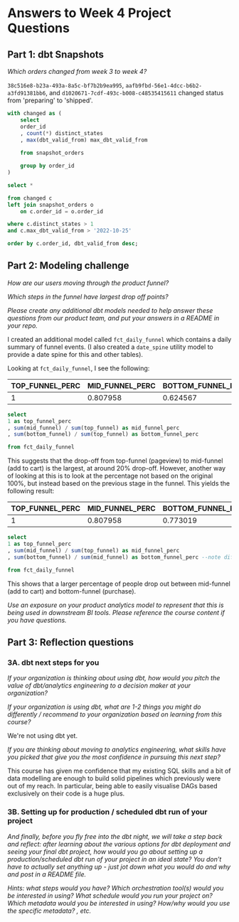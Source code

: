 # Answers to Week 4 Project Questions

## Part 1: dbt Snapshots

_Which orders changed from week 3 to week 4?_

`38c516e8-b23a-493a-8a5c-bf7b2b9ea995`, `aafb9fbd-56e1-4dcc-b6b2-a3fd91381bb6`, and `d1020671-7cdf-493c-b008-c48535415611` changed status from 'preparing' to 'shipped'.

```sql
with changed as (
    select 
    order_id
    , count(*) distinct_states
    , max(dbt_valid_from) max_dbt_valid_from
    
    from snapshot_orders

    group by order_id
)

select *

from changed c
left join snapshot_orders o
    on c.order_id = o.order_id

where c.distinct_states > 1
and c.max_dbt_valid_from > '2022-10-25'

order by c.order_id, dbt_valid_from desc;
```

## Part 2: Modeling challenge

_How are our users moving through the product funnel?_

_Which steps in the funnel have largest drop off points?_

_Please create any additional dbt models needed to help answer these questions from our product team, and put your answers in a README in your repo._

I created an additional model called `fct_daily_funnel` which contains a daily summary of funnel events. (I also created a `date_spine` utility model to provide a date spine for this and other tables).

Looking at `fct_daily_funnel`, I see the following:

|TOP_FUNNEL_PERC	| MID_FUNNEL_PERC |	BOTTOM_FUNNEL_PERC|
|-------------------|-----------------|-------------------|
| 1                	| 0.807958	      | 0.624567          |

```sql
select 
1 as top_funnel_perc
, sum(mid_funnel) / sum(top_funnel) as mid_funnel_perc
, sum(bottom_funnel) / sum(top_funnel) as bottom_funnel_perc

from fct_daily_funnel
```

This suggests that the drop-off from top-funnel (pageview) to mid-funnel (add to cart) is the largest, at around 20% drop-off. However, another way of looking at this is to look at the percentage not based on the original 100%, but instead based on the previous stage in the funnel. This yields the following result:

|TOP_FUNNEL_PERC	| MID_FUNNEL_PERC |	BOTTOM_FUNNEL_PERC|
|-------------------|-----------------|-------------------|
| 1                	| 0.807958	      | 0.773019          |

```sql
select 
1 as top_funnel_perc
, sum(mid_funnel) / sum(top_funnel) as mid_funnel_perc
, sum(bottom_funnel) / sum(mid_funnel) as bottom_funnel_perc --note different denominator here

from fct_daily_funnel
```
This shows that a larger percentage of people drop out between mid-funnel (add to cart) and bottom-funnel (purchase). 

_Use an exposure on your product analytics model to represent that this is being used in downstream BI tools. Please reference the course content if you have questions._

## Part 3: Reflection questions

### 3A. dbt next steps for you 

_If your organization is thinking about using dbt, how would you pitch the value of dbt/analytics engineering to a decision maker at your organization?_

_If your organization is using dbt, what are 1-2 things you might do differently / recommend to your organization based on learning from this course?_

We're not using dbt yet.

_If you are thinking about moving to analytics engineering, what skills have you picked that give you the most confidence in pursuing this next step?_

This course has given me confidence that my existing SQL skills and a bit of data modelling are enough to build solid pipelines which previously were out of my reach. In particular, being able to easily visualise DAGs based exclusively on their code is a huge plus.

### 3B. Setting up for production / scheduled dbt run of your project

_And finally, before you fly free into the dbt night, we will take a step back and reflect: after learning about the various options for dbt deployment and seeing your final dbt project, how would you go about setting up a production/scheduled dbt run of your project in an ideal state? You don’t have to actually set anything up - just jot down what you would do and why and post in a README file._

_Hints: what steps would you have? Which orchestration tool(s) would you be interested in using? What schedule would you run your project on? Which metadata would you be interested in using? How/why would you use the specific metadata? , etc._

